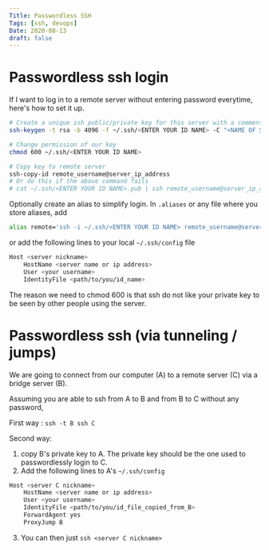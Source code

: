 ```yaml
---
Title: Passwordless SSH
Tags: [ssh, devops]
Date: 2020-08-13
draft: false
---
```


# Passwordless ssh login

If I want to log in to a remote server without entering password everytime,
here's how to set it up.

```bash
# Create a unique ssh public/private key for this server with a comment of your server name. When prompted for password just fill in blank, because the purpose is to NOT enter any pswd.
ssh-keygen -t rsa -b 4096 -f ~/.ssh/<ENTER YOUR ID NAME> -C "<NAME OF SERVER>"

# Change permission of our key
chmod 600 ~/.ssh/<ENTER YOUR ID NAME>

# Copy key to remote server
ssh-copy-id remote_username@server_ip_address
# Or do this if the above command fails
# cat ~/.ssh/<ENTER YOUR ID NAME>.pub | ssh remote_username@server_ip_address "mkdir -p ~/.ssh && chmod 700 ~/.ssh && cat >> ~/.ssh/authorized_keys && chmod 600 ~/.ssh/authorized_keys"
```

Optionally create an alias to simplify login. In `.aliases` or any file where
you store aliases, add
```bash
alias remote='ssh -i ~/.ssh/<ENTER YOUR ID NAME> remote_username@server_ip_address'
```

or add the following lines to your local `~/.ssh/config` file
```bash
Host <server nickname>
    HostName <server name or ip address>
    User <your username>
    IdentityFile <path/to/you/id_name>
```

The reason we need to chmod 600 is that ssh do not like your private key to be seen by other people using the server.

# Passwordless ssh (via tunneling / jumps)

We are going to connect from our computer (A) to a remote server (C) via a bridge server (B).

Assuming you are able to ssh from A to B and from B to C without any password,

First way : `ssh -t B ssh C`

Second way:
1. copy B's private key to A. The private key should be the one used to passwordlessly login to C.
2. Add the following lines to A's `~/.ssh/config`
```bash
Host <server C nickname>
    HostName <server name or ip address>
    User <your username>
    IdentityFile <path/to/you/id_file_copied_from_B>
    ForwardAgent yes
    ProxyJump B
```
3. You can then just `ssh <server C nickname>`